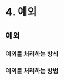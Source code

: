 # 4. 예외

## 예외

[](images/001.jpeg)

[](images/002.jpeg)

### 예외를 처리하는 방식 

[](images/003.jpeg)

### 예외를 처리하는 방법

[](images/004.jpeg)